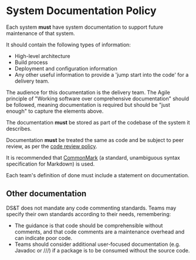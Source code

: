 # System Documentation Policy

Each system **must** have system documentation to support future maintenance of that system.  

It should contain the following types of information:

* High-level architecture
* Build process
* Deployment and configuration information
* Any other useful information to provide a 'jump start into the code' for a delivery team.

The audience for this documentation is the delivery team. The Agile principle of "Working software over comprehensive documentation" should be followed, meaning documentation is required but should be "just enough" to capture the elements above.

The documentation **must** be stored as part of the codebase of the system it describes.

Documentation **must** be treated the same as code and be subject to peer review, as per the [code review policy](../CodeReview/CodeReviewPolicy.md).

It is recommended that [CommonMark](https://commonmark.org/) (a standard, unambiguous syntax specification for Markdown) is used.

Each team's definition of done must include a statement on documentation.

## Other documentation

DS&T does not mandate any code commenting standards. Teams may specify their own standards according to their needs, remembering:

* The guidance is that code should be comprehensible without comments, and that code comments are a maintenance overhead and can indicate poor code.
* Teams should consider additional user-focused documentation (e.g. Javadoc or ///) if a package is to be consumed without the source code.
